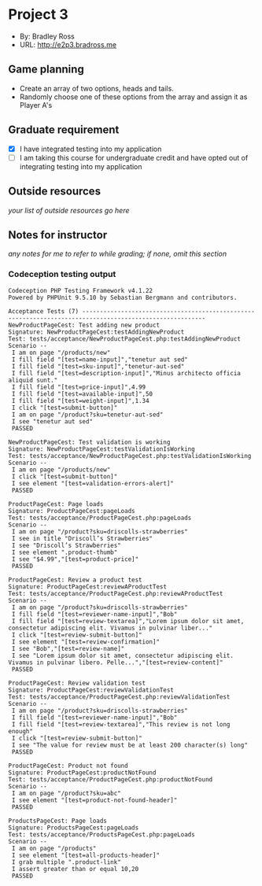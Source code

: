 

# Project 3
+ By: Bradley Ross
+ URL: <http://e2p3.bradross.me>

## Game planning
+ Create an array of two options, heads and tails.
+ Randomly choose one of these options from the array and assign it as Player A's 


## Graduate requirement
+ [x] I have integrated testing into my application
+ [ ] I am taking this course for undergraduate credit and have opted out of integrating testing into my application

## Outside resources
*your list of outside resources go here*

## Notes for instructor
*any notes for me to refer to while grading; if none, omit this section*

### Codeception testing output

```
Codeception PHP Testing Framework v4.1.22
Powered by PHPUnit 9.5.10 by Sebastian Bergmann and contributors.

Acceptance Tests (7) ---------------------------------------------------------------------------------------------------------
NewProductPageCest: Test adding new product
Signature: NewProductPageCest:testAddingNewProduct
Test: tests/acceptance/NewProductPageCest.php:testAddingNewProduct
Scenario --
 I am on page "/products/new"
 I fill field "[test=name-input]","tenetur aut sed"
 I fill field "[test=sku-input]","tenetur-aut-sed"
 I fill field "[test=description-input]","Minus architecto officia aliquid sunt."
 I fill field "[test=price-input]",4.99
 I fill field "[test=available-input]",50
 I fill field "[test=weight-input]",1.34
 I click "[test=submit-button]"
 I am on page "/product?sku=tenetur-aut-sed"
 I see "tenetur aut sed"
 PASSED 

NewProductPageCest: Test validation is working
Signature: NewProductPageCest:testValidationIsWorking
Test: tests/acceptance/NewProductPageCest.php:testValidationIsWorking
Scenario --
 I am on page "/products/new"
 I click "[test=submit-button]"
 I see element "[test=validation-errors-alert]"
 PASSED 

ProductPageCest: Page loads
Signature: ProductPageCest:pageLoads
Test: tests/acceptance/ProductPageCest.php:pageLoads
Scenario --
 I am on page "/product?sku=driscolls-strawberries"
 I see in title "Driscoll’s Strawberries"
 I see "Driscoll’s Strawberries"
 I see element ".product-thumb"
 I see "$4.99","[test=product-price]"
 PASSED 

ProductPageCest: Review a product test
Signature: ProductPageCest:reviewAProductTest
Test: tests/acceptance/ProductPageCest.php:reviewAProductTest
Scenario --
 I am on page "/product?sku=driscolls-strawberries"
 I fill field "[test=reviewer-name-input]","Bob"
 I fill field "[test=review-textarea]","Lorem ipsum dolor sit amet, consectetur adipiscing elit. Vivamus in pulvinar liber..."
 I click "[test=review-submit-button]"
 I see element "[test=review-confirmation]"
 I see "Bob","[test=review-name]"
 I see "Lorem ipsum dolor sit amet, consectetur adipiscing elit. Vivamus in pulvinar libero. Pelle...","[test=review-content]"
 PASSED 

ProductPageCest: Review validation test
Signature: ProductPageCest:reviewValidationTest
Test: tests/acceptance/ProductPageCest.php:reviewValidationTest
Scenario --
 I am on page "/product?sku=driscolls-strawberries"
 I fill field "[test=reviewer-name-input]","Bob"
 I fill field "[test=review-textarea]","This review is not long enough"
 I click "[test=review-submit-button]"
 I see "The value for review must be at least 200 character(s) long"
 PASSED 

ProductPageCest: Product not found
Signature: ProductPageCest:productNotFound
Test: tests/acceptance/ProductPageCest.php:productNotFound
Scenario --
 I am on page "/product?sku=abc"
 I see element "[test=product-not-found-header]"
 PASSED 

ProductsPageCest: Page loads
Signature: ProductsPageCest:pageLoads
Test: tests/acceptance/ProductsPageCest.php:pageLoads
Scenario --
 I am on page "/products"
 I see element "[test=all-products-header]"
 I grab multiple ".product-link"
 I assert greater than or equal 10,20
 PASSED 